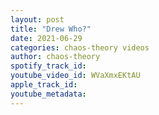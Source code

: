 ```yaml
---
layout: post
title: "Drew Who?"
date: 2021-06-29
categories: chaos-theory videos
author: chaos-theory
spotify_track_id: 
youtube_video_id: WVaXmxEKtAU
apple_track_id: 
youtube_metadata: 
---
```

